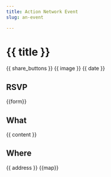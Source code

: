 ```yaml
---
title: Action Network Event
slug: an-event

---
```

# {{ title }}

{{ share_buttons }}
{{ image }}
{{ date }}

## RSVP

{{form}}

## What

{{ content }}

## Where

{{ address }}
{{map}}
